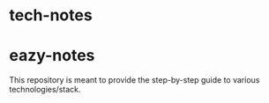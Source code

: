 # tech-notes
# eazy-notes
This repository is meant to provide the step-by-step guide to various technologies/stack. 
